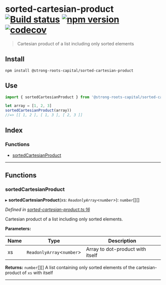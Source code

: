 
sorted-cartesian-product [![Build status](https://travis-ci.org/strong-roots-capital/sorted-cartesian-product.svg?branch=master)](https://travis-ci.org/strong-roots-capital/sorted-cartesian-product) [![npm version](https://img.shields.io/npm/v/@strong-roots-capital/sorted-cartesian-product.svg)](https://npmjs.org/package/@strong-roots-capital/sorted-cartesian-product) [![codecov](https://codecov.io/gh/strong-roots-capital/sorted-cartesian-product/branch/master/graph/badge.svg)](https://codecov.io/gh/strong-roots-capital/sorted-cartesian-product)
=======================================================================================================================================================================================================================================================================================================================================================================================================================================================================================================================================================================

> Cartesian product of a list including only sorted elements

Install
-------

```shell
npm install @strong-roots-capital/sorted-cartesian-product
```

Use
---

```typescript
import { sortedCartesianProduct } from '@strong-roots-capital/sorted-cartesian-product'

let array = [1, 2, 3]
sortedCartesianProduct(array))
//=> [[ 1, 2 ], [ 1, 3 ], [ 2, 3 ]]
```

## Index

### Functions

* [sortedCartesianProduct](#sortedcartesianproduct)

---

## Functions

<a id="sortedcartesianproduct"></a>

###  sortedCartesianProduct

▸ **sortedCartesianProduct**(xs: *`ReadonlyArray`<`number`>*): `number`[][]

*Defined in [sorted-cartesian-product.ts:16](https://github.com/strong-roots-capital/sorted-cartesian-product/blob/624d998/src/sorted-cartesian-product.ts#L16)*

Cartesian product of a list including only sorted elements.

**Parameters:**

| Name | Type | Description |
| ------ | ------ | ------ |
| xs | `ReadonlyArray`<`number`> |  Array to dot-product with itself |

**Returns:** `number`[][]
A list containing only sorted elements of the
cartesian-product of `xs` with itself

___

